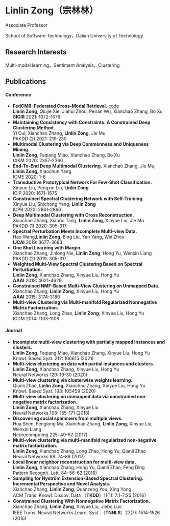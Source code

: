 # Linlin Zong（宗林林）
Associate Professor

School of Software Technology，Dalian University of Technology

## Research Interests
Multi-modal learning，Sentiment Analysis，Clustering

## Publications
#### Conference
	
- **FedCMR: Federated Cross-Modal Retrieval.** [code](https://github.com/hasakiXie123/FedCMR)  
**Linlin Zong**, Qiujie Xie, Jiahui Zhou, Peiran Wu, Xianchao Zhang, Bo Xu  
**SIGIR** 2021: 1672-1676
- **Maintaining Consistency with Constraints: A Constrained Deep Clustering Method.**  
 Yi Cui, Xianchao Zhang, **Linlin Zong**, Jie Mu  
 PAKDD (2) 2021: 219-230
- **Multimodal Clustering via Deep Commonness and Uniqueness Mining.**  
**Linlin Zong**, Faqiang Miao, Xianchao Zhang, Bo Xu  
CIKM 2020: 2357-2360
- **End-To-End Deep Multimodal Clustering.**
Xianchao Zhang, Jie Mu, **Linlin Zong**, Xiaochun Yang  
ICME 2020: 1-6
- **Transductive Prototypical Network For Few-Shot Classification.**  
Xinyue Liu, Pengxin Liu, **Linlin Zong**  
ICIP 2020: 1671-1675
- **Constrained Spectral Clustering Network with Self-Training.**  
Xinyue Liu, Shichong Yang, **Linlin Zong**  
ICPR 2020: 2861-2866
-  **Deep Multimodal Clustering with Cross Reconstruction.**  
Xianchao Zhang, Xiaorui Tang, **Linlin Zong**, Xinyue Liu, Jie Mu  
PAKDD (1) 2020: 305-317
- **Spectral Perturbation Meets Incomplete Multi-view Data.**  
Hao Wang,**Linlin Zong**, Bing Liu, Yan Yang, Wei Zhou  
**IJCAI** 2019: 3677-3683
- **One Shot Learning with Margin.**  
Xianchao Zhang, Jinlong Nie, **Linlin Zong**, Hong Yu, Wenxin Liang  
PAKDD (2) 2019: 305-317
- **Weighted Multi-View Spectral Clustering Based on Spectral Perturbation.**  
**Linlin Zong**, Xianchao Zhang, Xinyue Liu, Hong Yu  
**AAAI** 2018: 4621-4629
-  **Constrained NMF-Based Multi-View Clustering on Unmapped Data.**  
Xianchao Zhang, **Linlin Zong**, Xinyue Liu, Hong Yu  
**AAAI** 2015: 3174-3180
-  **Multi-view Clustering via Multi-manifold Regularized Nonnegative Matrix Factorization.**  
Xianchao Zhang, Long Zhao, **Linlin Zong**, Xinyue Liu, Hong Yu  
ICDM 2014: 1103-1108

#### Journal
- **Incomplete multi-view clustering with partially mapped instances and clusters.**  
**Linlin Zong**, Faqiang Miao, Xianchao Zhang, Xinyue Liu, Hong Yu  
Knowl. Based Syst. 212: 106615 (2021)
- **Multi-view clustering on data with partial instances and clusters.**  
**Linlin Zong**, Xianchao Zhang, Xinyue Liu, Hong Yu  
Neural Networks 129: 19-30 (2020)
-  **Multi-view clustering via clusterwise weights learning.**  
Qianli Zhao, **Linlin Zong**, Xianchao Zhang, Xinyue Liu, Hong Yu  
Knowl. Based Syst. 193: 105459 (2020)
- **Multi-view clustering on unmapped data via constrained non-negative matrix factorization.**  
**Linlin Zong**, Xianchao Zhang, Xinyue Liu  
Neural Networks 108: 155-171 (2018)
- **Discovering social spammers from multiple views.**  
Hua Shen, Fenglong Ma, Xianchao Zhang, **Linlin Zong**, Xinyue Liu, Wenxin Liang  
Neurocomputing 225: 49-57 (2017)
- **Multi-view clustering via multi-manifold regularized non-negative matrix factorization.**  
**Linlin Zong**, Xianchao Zhang, Long Zhao, Hong Yu, Qianli Zhao  
Neural Networks 88: 74-89 (2017)
-  **Local linear neighbor reconstruction for multi-view data.**  
**Linlin Zong**, Xianchao Zhang, Hong Yu, Qianli Zhao, Feng Ding  
Pattern Recognit. Lett. 84: 56-62 (2016)
-  **Sampling for Nyström Extension-Based Spectral Clustering: Incremental Perspective and Novel Analysis.**  
Xianchao Zhang, **Linlin Zong**, Quanzeng You, Xing Yong  
ACM Trans. Knowl. Discov. Data （**TKDD**）11(1): 7:1-7:25 (2016)
-  **Constrained Clustering With Nonnegative Matrix Factorization.**  
Xianchao Zhang, **Linlin Zong**, Xinyue Liu, Jiebo Luo  
IEEE Trans. Neural Networks Learn. Syst. （**TNNLS**）27(7): 1514-1526 (2016)
